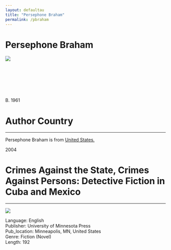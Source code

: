 ```yaml
---
layout: defaultau
title: "Persephone Braham"
permalink: /pbraham
---
```

<div class="content">
    <h1>Persephone Braham</h1>
    <div class="quote">
        <div><img src="https://www.cgas.udel.edu/IMAGES%20BIOS/BRAHAM_P.JPG?RenditionID=14" class="logo"></div>
    </div>
    <div class="timeline">
        <div style="padding-bottom:100px;"></div>
        <div class="block">
            <div class="date right"><p class="right"> B. 1961 </p></div>
            <div class="dot"></div>
            <div class="left first">
            <div class="author_country">
                <h1>Author Country</h1><hr>
            <div class="aclocation"><p> Persephone Braham is from <a href="http://localhost:4000/1">United States.</a></p></div>
            </div>
            </div>
        </div>
        <div class="block">
            <div class="date left"><p class="left">2004</p></div>
            <div class="dot"></div>
            <div class="right">
                <h1>Crimes Against the State, Crimes Against Persons: Detective Fiction in Cuba and Mexico</h1><hr>
                <p><img src="https://www.upress.umn.edu/book-division/books/crimes-against-the-state-crimes-against-persons/@@images/image/mini"></p>
 			<p> Language: English <br/>
                Publisher: University of Minnesota Press <br/>
                Pub_location: Minneapolis, MN, United States <br/>
                Genre: Fiction (Novel) <br/>
                Length: 192 <br/>                </p>
            </div>
        </div>
